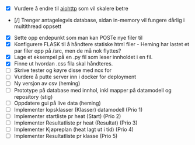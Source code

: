 - [x] Vurdere å endre til [aiohttp](https://docs.aiohttp.org/) som vil skalere betre
- [/] Trenger antagelegvis database, sidan in-memory vil fungere dårlig i multithread oppsett
- [x] Sette opp endepunkt som man kan POSTe nye filer til
- [x] Konfigurere FLASK til å håndtere statiske html filer - Heming har lastet et par filer opp på /src, men de må nok flyttes?
- [x] Lage et eksempel på en .py fil som leser innholdet i en fil.
- [x] Finne ut hvordan .css fila skal håndteres.
- [ ] Skrive tester og køyre disse med nox for
- [ ] Vurdere å putte server inn i docker for deployment
- [ ] Ny versjon av csv (heming)
- [ ] Prototype på database med innhol, inkl mapper på datamodell og repository (stig)
- [ ] Oppdatere gui på live data (heming)
- [ ] Implementer lopsklasser (Klasser) datamodell (Prio 1)
- [ ] Implementer startliste pr heat (Start) (Prio 2)
- [ ] Implementer Resultatliste pr heat (Resultat) (Prio 3)
- [ ] Implementer Kjøpreplan (heat lagt ut i tid) (Prio 4)
- [ ] Implementer Resultatliste pr klasse (Prio 5)
